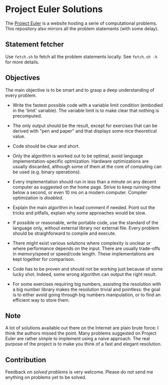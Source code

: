 # Project Euler Solutions

The [Project Euler](https://projecteuler.net/) is a website hosting a serie of
computational problems. This repository also mirrors all the problem statements
(with some delay).

## Statement fetcher

Use `fetch.sh` to fetch all the problem statements locally.
See `fetch.sh -h` for more details.

## Objectives

The main objective is to be smart and to grasp a deep understanding of every
problem.

* Write the fastest possible code with a variable limit condition (embodied in
the 'limit' variable). The variable limit is to make clear that nothing is
precomputed.

* The only output should be the result, except for exercises that can be derived
with "pen and paper" and that displays some nice theoretical value.

* Code should be clear and short.

* Only the algorithm is worked out to be optimal, avoid language
implementation-specific optmization. Hardware optimizations are usually
discarded, although some of them at the core of computing can be used (e.g.
binary operations).

* Every implementation should run in less than a minute on any decent computer
as suggested on the home page. Strive to keep running-time below a second, or
even 10 ms on a modern computer. Compiler optimization is _disabled_.

* Explain the main algorithm in head comment if needed. Point out the tricks and
pitfalls, explain why some approaches would be slow.

* If possible or reasonable, write portable code, use the standard of the
language only, without external library nor external file. Every problem should
be straighforward to compile and execute.

* There might exist various solutions where complexity is unclear or where
performance depends on the input. There are usually trade-offs in memory/speed
or speed/code length. These implementations are kept together for comparison.

* Code has to be proven and should not be working just because of some lucky
shot. Indeed, some wrong algorithm can output the right result.

* For some exercises requiring big numbers, assisting the resolution with a big
number library makes the resolution trivial and pointless: the goal is to either
avoid going through big numbers manipulation, or to find an efficient way to
store them.

## Note

A lot of solutions available out there on the Internet are plain brute force: I
think the authors missed the point. Many problems suggested on Project Euler are
rather simple to implement using a naive approach. The real purpose of the
project is to make you think of a fast and elegant resolution.

## Contribution

Feedback _on solved problems_ is very welcome. Please do not send me anything on
problems yet to be solved.
